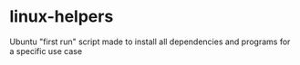 # linux-helpers
Ubuntu "first run" script made to install all dependencies and programs for a specific use case
